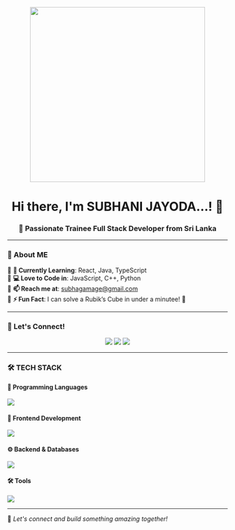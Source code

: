 <!-- Banner -->
<p align="center">
  <img src="https://media.giphy.com/media/QTfX9Ejfra3ZmNxh6B/giphy.gif" width="400px">
</p>

<h1 align="center">Hi there, I'm SUBHANI JAYODA...! 👋</h1>
<h3 align="center">🚀 Passionate Trainee Full Stack Developer from Sri Lanka</h3>

---

### 🎯 About ME  
🔹 **🌱 Currently Learning**: React, Java, TypeScript  
🔹 **💻 Love to Code in**: JavaScript, C++, Python  
🔹 **📫 Reach me at**: [subhagamage@gmail.com](mailto:subhagamage@gmail.com)  
🔹 **⚡ Fun Fact**: I can solve a Rubik’s Cube in under a minutee! 🤯  

---

### 🔗 Let's Connect!  
<p align="center">
  <a href="https://github.com/Subhani-Jayoda"><img src="https://img.shields.io/badge/GitHub-181717?style=for-the-badge&logo=github&logoColor=white" /></a>
  <a href="https://www.linkedin.com/in/subhani-jayoda/"><img src="https://img.shields.io/badge/LinkedIn-0077B5?style=for-the-badge&logo=linkedin&logoColor=white" /></a>
  <a href="mailto:subhagamage@gmail.com"><img src="https://img.shields.io/badge/Gmail-D14836?style=for-the-badge&logo=gmail&logoColor=white" /></a>
</p>

---

### 🛠️ TECH STACK 

#### 🚀 Programming Languages  
<p align="left">
  <img src="https://skillicons.dev/icons?i=java,c,cpp,python,php,javascript" />
</p>

#### 🎨 Frontend Development  
<p align="left">
  <img src="https://skillicons.dev/icons?i=html,css,react,angular" />
</p>

#### ⚙️ Backend & Databases  
<p align="left">
  <img src="https://skillicons.dev/icons?i=nodejs,mysql,mongodb" />
</p>

#### 🛠️ Tools  
<p align="left">
  <img src="https://skillicons.dev/icons?i=git,github,vscode" />
</p>

---

🚀 *Let's connect and build something amazing together!*  
